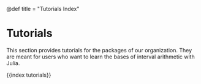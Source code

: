 @def title = "Tutorials Index"

# Tutorials

This section provides tutorials for the packages of our organization. They are meant for users who want to learn the bases of interval arithmetic with Julia.

{{index tutorials}}